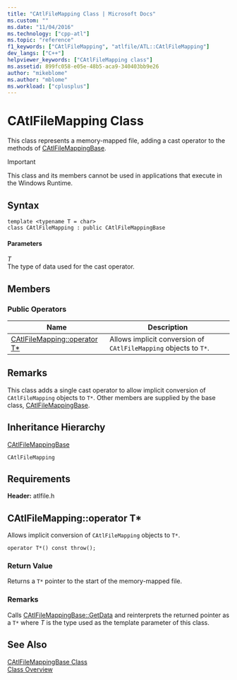 ```yaml
---
title: "CAtlFileMapping Class | Microsoft Docs"
ms.custom: ""
ms.date: "11/04/2016"
ms.technology: ["cpp-atl"]
ms.topic: "reference"
f1_keywords: ["CAtlFileMapping", "atlfile/ATL::CAtlFileMapping"]
dev_langs: ["C++"]
helpviewer_keywords: ["CAtlFileMapping class"]
ms.assetid: 899fc058-e05e-48b5-aca9-340403bb9e26
author: "mikeblome"
ms.author: "mblome"
ms.workload: ["cplusplus"]
---
```

# CAtlFileMapping Class

This class represents a memory-mapped file, adding a cast operator to the methods of [CAtlFileMappingBase](../../atl/reference/catlfilemappingbase-class.md).

> [!IMPORTANT]
>  This class and its members cannot be used in applications that execute in the Windows Runtime.

## Syntax

```
template <typename T = char>  
class CAtlFileMapping : public CAtlFileMappingBase
```

#### Parameters

*T*  
The type of data used for the cast operator.

## Members

### Public Operators

|Name|Description|
|----------|-----------------|
|[CAtlFileMapping::operator T*](#operator_t_star)|Allows implicit conversion of `CAtlFileMapping` objects to `T*`.|

## Remarks

This class adds a single cast operator to allow implicit conversion of `CAtlFileMapping` objects to `T*`. Other members are supplied by the base class, [CAtlFileMappingBase](../../atl/reference/catlfilemappingbase-class.md).

## Inheritance Hierarchy

[CAtlFileMappingBase](../../atl/reference/catlfilemappingbase-class.md)

`CAtlFileMapping`

## Requirements

**Header:** atlfile.h

##  <a name="operator_t_star"></a>  CAtlFileMapping::operator T*

Allows implicit conversion of `CAtlFileMapping` objects to `T*`.

```  
operator T*() const throw();
```

### Return Value

Returns a `T*` pointer to the start of the memory-mapped file.

### Remarks

Calls [CAtlFileMappingBase::GetData](../../atl/reference/catlfilemappingbase-class.md#getdata) and reinterprets the returned pointer as a `T*` where *T* is the type used as the template parameter of this class.

## See Also

[CAtlFileMappingBase Class](../../atl/reference/catlfilemappingbase-class.md)   
[Class Overview](../../atl/atl-class-overview.md)
